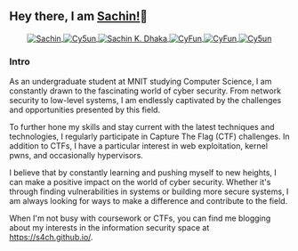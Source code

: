## Hey there, I am  [Sachin<CyFu>!](https://linkedin.com/in/sachinkumardhaka)👋
  
  <p align="center">
  <a href="https://hachyderm.io/@cyfun" target="blank">
    <img align="center" src="https://img.shields.io/badge/Mastodon-6364FF?style=for-the-badge&logo=Mastodon&logoColor=white" alt="Sachin" />
  </a>
  <a href="https://twitter.com/cy5un" target="blank">
    <img align="center" src="https://img.shields.io/badge/-Twitter-1DA1F2?style=for-the-badge&logo=twitter&logoColor=white" alt="Cy5un" />
  </a>
  <a href="https://linkedin.com/in/sachinkumardhaka" target="blank">
    <img align="center" src="https://img.shields.io/badge/-LinkedIn-2867B2?style=for-the-badge&logo=Linkedin&logoColor=white" alt="Sachin K. Dhaka" />
  </a>
  <a href="https://discord.com/users/346443596641075200" target="blank">
    <img align="center" src="https://img.shields.io/badge/Discord-5865F2?style=for-the-badge&logo=discord&logoColor=white" alt="CyFun" />
  </a>
  <a href="https://tryhackme.com/p/Skthehacker" target="blank">
    <img align="center" src="https://img.shields.io/badge/TryHackMe-212C42.svg?style=for-the-badge&logo=TryHackMe&logoColor=white" alt="CyFun" />
  </a>
  <a href="https://www.app.hackthebox.com/profile/617382" target="blank">
    <img align="center" src="https://img.shields.io/badge/HackTheBox-111927?style=for-the-badge&logo=Hack%20The%20Box&logoColor=9FEF00" alt="Cy5un" />
  </a>
</p>


  ### Intro
  As an undergraduate student at MNIT studying Computer Science, I am constantly drawn to the fascinating world of cyber security. From network security to low-level
  systems, I am endlessly captivated by the challenges and opportunities presented by this field.
  
  To further hone my skills and stay current with the latest techniques and technologies, I regularly participate in Capture The Flag (CTF) challenges. In addition to CTFs,
  I have a particular interest in web exploitation, kernel pwns, and occasionally hypervisors.
    
  I believe that by constantly learning and pushing myself to new heights, I can make a positive impact on the world of cyber security. Whether it's through finding
  vulnerabilities in systems or building more secure systems, I am always looking for ways to make a difference and contribute to the field.
  
  When I'm not busy with coursework or CTFs, you can find me blogging about my interests in the information security space at https://s4ch.github.io/.
  




